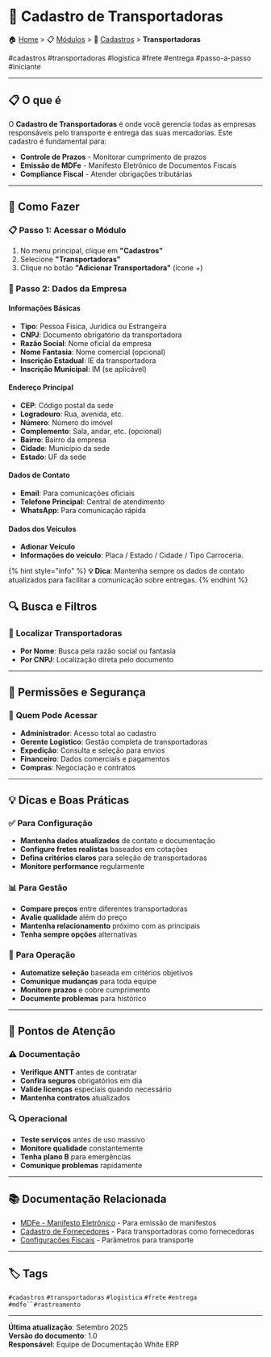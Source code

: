 # 🚛 Cadastro de Transportadoras

🏠 [Home](../../index.md) > 📋 [Módulos](../index.md) > 👥 [Cadastros](index.md) > **Transportadoras**

#cadastros #transportadoras #logistica #frete #entrega #passo-a-passo #iniciante

---

## 📋 O que é

O **Cadastro de Transportadoras** é onde você gerencia todas as empresas responsáveis pelo transporte e entrega das suas mercadorias. Este cadastro é fundamental para:

- **Controle de Prazos** - Monitorar cumprimento de prazos
- **Emissão de MDFe** - Manifesto Eletrônico de Documentos Fiscais
- **Compliance Fiscal** - Atender obrigações tributárias

---

## 🚀 Como Fazer

### 📋 Passo 1: Acessar o Módulo
1. No menu principal, clique em **"Cadastros"**
2. Selecione **"Transportadoras"**
3. Clique no botão **"Adicionar Transportadora"** (ícone +)

### 🏢 Passo 2: Dados da Empresa

#### **Informações Básicas**
- **Tipo**: Pessoa Fisica, Juridica ou Estrangeira
- **CNPJ**: Documento obrigatório da transportadora
- **Razão Social**: Nome oficial da empresa
- **Nome Fantasia**: Nome comercial (opcional)
- **Inscrição Estadual**: IE da transportadora
- **Inscrição Municipal**: IM (se aplicável)

#### **Endereço Principal**
- **CEP**: Código postal da sede
- **Logradouro**: Rua, avenida, etc.
- **Número**: Número do imóvel
- **Complemento**: Sala, andar, etc. (opcional)
- **Bairro**: Bairro da empresa
- **Cidade**: Município da sede
- **Estado**: UF da sede

#### **Dados de Contato**
- **Email**: Para comunicações oficiais
- **Telefone Principal**: Central de atendimento
- **WhatsApp**: Para comunicação rápida

#### **Dados dos Veículos**
- **Adionar Veículo**
- **Informações do veículo**: Placa / Estado / Cidade / Tipo Carroceria. 

{% hint style="info" %}
**💡 Dica**: Mantenha sempre os dados de contato atualizados para facilitar a comunicação sobre entregas.
{% endhint %}



## 🔍 Busca e Filtros

### 🔎 **Localizar Transportadoras**
- **Por Nome**: Busca pela razão social ou fantasia
- **Por CNPJ**: Localização direta pelo documento

---

## 🔐 Permissões e Segurança

### 👤 **Quem Pode Acessar**
- **Administrador**: Acesso total ao cadastro
- **Gerente Logístico**: Gestão completa de transportadoras
- **Expedição**: Consulta e seleção para envios
- **Financeiro**: Dados comerciais e pagamentos
- **Compras**: Negociação e contratos

---

## 💡 Dicas e Boas Práticas

### ✅ **Para Configuração**
- **Mantenha dados atualizados** de contato e documentação
- **Configure fretes realistas** baseados em cotações
- **Defina critérios claros** para seleção de transportadoras
- **Monitore performance** regularmente

### 📊 **Para Gestão**
- **Compare preços** entre diferentes transportadoras
- **Avalie qualidade** além do preço
- **Mantenha relacionamento** próximo com as principais
- **Tenha sempre opções** alternativas

### 🎯 **Para Operação**
- **Automatize seleção** baseada em critérios objetivos
- **Comunique mudanças** para toda equipe
- **Monitore prazos** e cobre cumprimento
- **Documente problemas** para histórico

---

## 🚨 Pontos de Atenção

### ⚠️ **Documentação**
- **Verifique ANTT** antes de contratar
- **Confira seguros** obrigatórios em dia
- **Valide licenças** especiais quando necessário
- **Mantenha contratos** atualizados

### 🔍 **Operacional**
- **Teste serviços** antes de uso massivo
- **Monitore qualidade** constantemente
- **Tenha plano B** para emergências
- **Comunique problemas** rapidamente

---

## 📚 Documentação Relacionada

- [MDFe - Manifesto Eletrônico](../transportes/mdfe-manifesto-eletronico.md) - Para emissão de manifestos
- [Cadastro de Fornecedores](cadastro-de-fornecedores.md) - Para transportadoras como fornecedoras
- [Configurações Fiscais](../configuracoes/parametros-fiscais.md) - Parâmetros para transporte

---

## 🏷️ Tags
`#cadastros` `#transportadoras` `#logistica` `#frete` `#entrega` `#mdfe``#rastreamento`

---

**Última atualização**: Setembro 2025  
**Versão do documento**: 1.0  
**Responsável**: Equipe de Documentação White ERP
